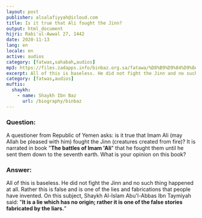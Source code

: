 ```yaml
---
layout: post
publisher: alsalafiyyah@icloud.com
title: Is it true that Ali fought the Jinn?
output: html_document
hijri: Rabi'ul-Awwal 27, 1442
date: 2020-11-13
lang: en
locale: en
active: audios
category: [fatwas,sahabah,audios]
mp3: https://files.zadapps.info/binbaz.org.sa/fatawa/%D8%B9%D9%84%D9%8A%20%D8%A8%D9%86%20%D8%A3%D8%A8%D9%8A%20%D8%B7%D8%A7%D9%84%D8%A8%20%D9%84%D9%85%20%D9%8A%D8%AD%D8%A7%D8%B1%D8%A8%20%D8%A7%D9%84%D8%AC%D9%86.mp3
excerpt: All of this is baseless. He did not fight the Jinn and no such thing happened at all. Rather this is false and is one of the lies and fabrications that people have invented.
category: [fatwas,audios]
muftis:
  shaykh: 
    - name: Shaykh Ibn Baz
      url: /biography/binbaz
---
```


### Question:
A questioner from Republic of Yemen asks: is it true that Imam Ali (may Allah be pleased with him) fought the Jinn (creatures created from fire)? It is narrated in book "**The battles of Imam 'Ali**" that he fought them until he  sent them down to the seventh earth. What is your opinion on this book? 

### Answer: 
All of this is baseless. He did not fight the Jinn and no such thing happened at all. Rather this is false and is one of the lies and fabrications that people have invented. On this subject, Shaykh Al-Islam Abu'l-Abbas Ibn Taymiyah said: "**It is a lie which has no origin; rather it is one of the false stories fabricated by the liars.**" 
